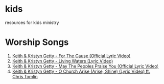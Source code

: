 # kids
resources for kids ministry

# Worship Songs
1. [Keith & Kristyn Getty - For The Cause (Official Lyric Video)](https://youtu.be/PHuLOdZdqs8)
2. [Keith & Kristyn Getty - Living Waters (Lyric Video)](https://youtu.be/LA9UfBEHciY)
3. [Keith & Kristyn Getty - May The Peoples Praise You (Official Lyric Video)](https://youtu.be/7BrfkjHdKVI)
4. [Keith & Kristyn Getty - O Church Arise (Arise, Shine) (Lyric Video) ft. Chris Tomlin](https://youtu.be/A98YQHG8tLY)
